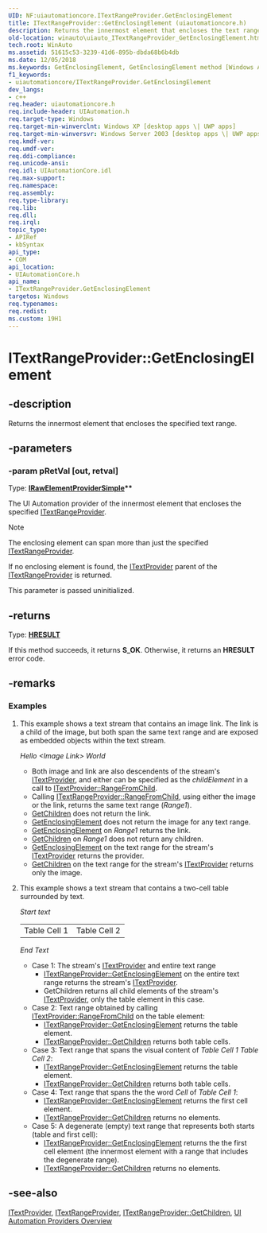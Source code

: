 ```yaml
---
UID: NF:uiautomationcore.ITextRangeProvider.GetEnclosingElement
title: ITextRangeProvider::GetEnclosingElement (uiautomationcore.h)
description: Returns the innermost element that encloses the text range.
old-location: winauto\uiauto_ITextRangeProvider_GetEnclosingElement.htm
tech.root: WinAuto
ms.assetid: 51615c53-3239-41d6-895b-dbda68b6b4db
ms.date: 12/05/2018
ms.keywords: GetEnclosingElement, GetEnclosingElement method [Windows Accessibility], GetEnclosingElement method [Windows Accessibility],ITextRangeProvider interface, ITextRangeProvider interface [Windows Accessibility],GetEnclosingElement method, ITextRangeProvider.GetEnclosingElement, ITextRangeProvider::GetEnclosingElement, uiauto.uiauto_ITextRangeProvider_GetEnclosingElement, uiauto_ITextRangeProvider_GetEnclosingElement, uiautomationcore/ITextRangeProvider::GetEnclosingElement, winauto.uiauto_ITextRangeProvider_GetEnclosingElement
f1_keywords:
- uiautomationcore/ITextRangeProvider.GetEnclosingElement
dev_langs:
- c++
req.header: uiautomationcore.h
req.include-header: UIAutomation.h
req.target-type: Windows
req.target-min-winverclnt: Windows XP [desktop apps \| UWP apps]
req.target-min-winversvr: Windows Server 2003 [desktop apps \| UWP apps]
req.kmdf-ver: 
req.umdf-ver: 
req.ddi-compliance: 
req.unicode-ansi: 
req.idl: UIAutomationCore.idl
req.max-support: 
req.namespace: 
req.assembly: 
req.type-library: 
req.lib: 
req.dll: 
req.irql: 
topic_type:
- APIRef
- kbSyntax
api_type:
- COM
api_location:
- UIAutomationCore.h
api_name:
- ITextRangeProvider.GetEnclosingElement
targetos: Windows
req.typenames: 
req.redist: 
ms.custom: 19H1
---
```


# ITextRangeProvider::GetEnclosingElement

## -description

Returns the innermost element that encloses the specified text range.

## -parameters

### -param pRetVal [out, retval]

Type: **[IRawElementProviderSimple](nn-uiautomationcore-irawelementprovidersimple.md)\*\***

The UI Automation provider of the innermost element that encloses the specified [ITextRangeProvider](nn-uiautomationcore-itextrangeprovider.md).

> [!NOTE]
> The enclosing element can span more than just the specified [ITextRangeProvider](nn-uiautomationcore-itextrangeprovider.md).

If no enclosing element is found, the [ITextProvider](nn-uiautomationcore-itextprovider.md) parent of the [ITextRangeProvider](nn-uiautomationcore-itextrangeprovider.md) is returned.

This parameter is passed uninitialized.

## -returns

Type: **[HRESULT](https://docs.microsoft.com/windows/desktop/WinProg/windows-data-types)**

If this method succeeds, it returns **S_OK**. Otherwise, it returns an **HRESULT** error code.

## -remarks

### Examples

1. This example shows a text stream that contains an image link. The link is a child of the image, but both span the same text range and are exposed as embedded objects within the text stream.

    *Hello \<Image Link\> World*

    - Both image and link are also descendents of the stream's [ITextProvider](nn-uiautomationcore-itextprovider.md), and either can be specified as the *childElement* in a call to [ITextProvider::RangeFromChild](nf-uiautomationcore-itextprovider-rangefromchild.md).
    - Calling [ITextRangeProvider::RangeFromChild](nf-uiautomationcore-itextprovider-rangefromchild.md), using either the image or the link, returns the same text range (*Range1*).
    - [GetChildren](/windows/win32/api/uiautomationclient/nf-uiautomationclient-iuiautomationtextrange-getchildren) does not return the link.
    - [GetEnclosingElement](nf-uiautomationcore-itextrangeprovider-getenclosingelement.md) does not return the image for any text range.
    - [GetEnclosingElement](nf-uiautomationcore-itextrangeprovider-getenclosingelement.md) on *Range1* returns the link.
    - [GetChildren](/windows/win32/api/uiautomationclient/nf-uiautomationclient-iuiautomationtextrange-getchildren) on *Range1* does not return any children.
    - [GetEnclosingElement](nf-uiautomationcore-itextrangeprovider-getenclosingelement.md) on the text range for the stream's [ITextProvider](nn-uiautomationcore-itextprovider.md) returns the provider.
    - [GetChildren](/windows/win32/api/uiautomationclient/nf-uiautomationclient-iuiautomationtextrange-getchildren) on the text range for the stream's [ITextProvider](nn-uiautomationcore-itextprovider.md) returns only the image.

2. This example shows a text stream that contains a two-cell table surrounded by text.

    <em>
    <p>Start text</p>
    <p><table><tr><td>Table Cell 1</td><td>Table Cell 2</td></tr></table></p>
    <p>End Text</p>
    </em>

    - Case 1: The stream's [ITextProvider](nn-uiautomationcore-itextprovider.md) and entire text range
        - [ITextRangeProvider::GetEnclosingElement](nf-uiautomationcore-itextrangeprovider-getenclosingelement.md) on the entire text range returns the stream's [ITextProvider](nn-uiautomationcore-itextprovider.md).
        - GetChildren returns all child elements of the stream's [ITextProvider](nn-uiautomationcore-itextprovider.md), only the table element in this case.
    - Case 2: Text range obtained by calling [ITextProvider::RangeFromChild](nf-uiautomationcore-itextprovider-rangefromchild.md) on the table element:
        - [ITextRangeProvider::GetEnclosingElement](nf-uiautomationcore-itextrangeprovider-getenclosingelement.md) returns the table element.
        - [ITextRangeProvider::GetChildren](/windows/win32/api/uiautomationcore/nf-uiautomationcore-itextrangeprovider-getchildren) returns both table cells.
    - Case 3: Text range that spans the visual content of *Table Cell 1 Table Cell 2*:
        - [ITextRangeProvider::GetEnclosingElement](nf-uiautomationcore-itextrangeprovider-getenclosingelement.md) returns the table element.
        - [ITextRangeProvider::GetChildren](/windows/win32/api/uiautomationcore/nf-uiautomationcore-itextrangeprovider-getchildren) returns both table cells.
    - Case 4: Text range that spans the the word *Cell* of *Table Cell 1*:
        - [ITextRangeProvider::GetEnclosingElement](nf-uiautomationcore-itextrangeprovider-getenclosingelement.md) returns the first cell element.
        - [ITextRangeProvider::GetChildren](/windows/win32/api/uiautomationcore/nf-uiautomationcore-itextrangeprovider-getchildren) returns no elements.
    - Case 5: A degenerate (empty) text range that represents both starts (table and first cell):
        - [ITextRangeProvider::GetEnclosingElement](nf-uiautomationcore-itextrangeprovider-getenclosingelement.md) returns the the first cell element (the innermost element with a range that includes the degenerate range).
        - [ITextRangeProvider::GetChildren](/windows/win32/api/uiautomationcore/nf-uiautomationcore-itextrangeprovider-getchildren) returns no elements.

## -see-also

[ITextProvider](nn-uiautomationcore-itextprovider.md), [ITextRangeProvider](nn-uiautomationcore-itextrangeprovider.md), [ITextRangeProvider::GetChildren](nf-uiautomationcore-itextrangeprovider-getchildren.md), [UI Automation Providers Overview](https://docs.microsoft.com/windows/desktop/WinAuto/uiauto-providersoverview)
